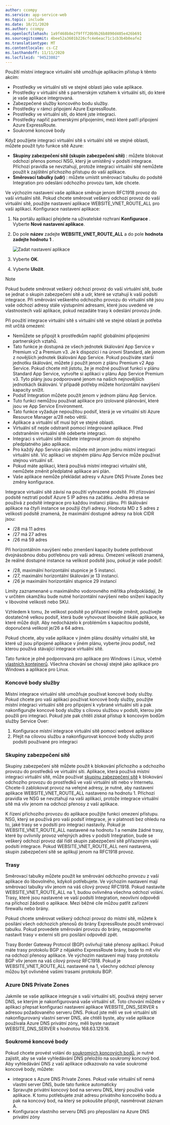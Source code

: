 ```yaml
---
author: ccompy
ms.service: app-service-web
ms.topic: include
ms.date: 10/21/2020
ms.author: ccompy
ms.openlocfilehash: 1a9f468b8e2f9fff20b9b26b8890d485e426b691
ms.sourcegitcommit: 4bee52a3601b226cfc4e6eac71c1cb3b4b0eafe2
ms.translationtype: MT
ms.contentlocale: cs-CZ
ms.lasthandoff: 11/11/2020
ms.locfileid: "94523802"
---
```

Použití místní integrace virtuální sítě umožňuje aplikacím přístup k těmto akcím:

* Prostředky ve virtuální síti ve stejné oblasti jako vaše aplikace.
* Prostředky v virtuální sítě s partnerským vztahem k virtuální síti, do které je vaše aplikace integrovaná.
* Zabezpečené služby koncového bodu služby.
* Prostředky v rámci připojení Azure ExpressRoute.
* Prostředky ve virtuální síti, do které jste integraci.
* Prostředky napříč partnerskými připojeními, mezi které patří připojení Azure ExpressRoute.
* Soukromé koncové body 

Když použijete integraci virtuální sítě s virtuální sítě ve stejné oblasti, můžete použít tyto funkce sítě Azure:

* **Skupiny zabezpečení sítě (skupin zabezpečení sítě)** : můžete blokovat odchozí přenos pomocí NSG, který je umístěný v podsíti integrace. Příchozí pravidla se nevztahují, protože integraci virtuální sítě nemůžete použít k zajištění příchozího přístupu do vaší aplikace.
* **Směrovací tabulky (udr)** : můžete umístit směrovací tabulku do podsítě Integration pro odeslání odchozího provozu tam, kde chcete.

Ve výchozím nastavení vaše aplikace směruje jenom RFC1918 provoz do vaší virtuální sítě. Pokud chcete směrovat veškerý odchozí provoz do vaší virtuální sítě, použijte nastavení aplikace WEBSITE_VNET_ROUTE_ALL pro vaši aplikaci. Konfigurace nastavení aplikace:

1. Na portálu aplikací přejdete na uživatelské rozhraní **Konfigurace** . Vyberte **Nové nastavení aplikace**.
1. Do pole **název** zadejte **WEBSITE_VNET_ROUTE_ALL** a do pole **hodnota zadejte hodnotu** **1** .

   ![Zadat nastavení aplikace][4]

1. Vyberte **OK**.
1. Vyberte **Uložit**.

> [!NOTE]
> Pokud budete směrovat veškerý odchozí provoz do vaší virtuální sítě, bude se jednat o skupin zabezpečení sítě a udr, které se vztahují k vaší podsíti integrace. Při směrování veškerého odchozího provozu do virtuální sítě jsou vaše odchozí adresy stále výstupními adresami, které jsou uvedené ve vlastnostech vaší aplikace, pokud nezadáte trasy k odeslání provozu jinde.

Při použití integrace virtuální sítě s virtuální sítě ve stejné oblasti je potřeba mít určitá omezení:

* Nemůžete se připojit k prostředkům napříč globálními připojeními partnerských vztahů.
* Tato funkce je dostupná ze všech jednotek škálování App Service v Premium v2 a Premium v3. Je k dispozici i na úrovni Standard, ale jenom z novějších jednotek škálování App Service. Pokud používáte starší jednotku škálování, můžete ji použít jenom z plánu Premium v2 App Service. Pokud chcete mít jistotu, že je možné používat funkci v plánu Standard App Service, vytvořte si aplikaci v plánu App Service Premium v3. Tyto plány jsou podporované jenom na našich nejnovějších jednotkách škálování. V případě potřeby můžete horizontální navýšení kapacity snížit.  
* Podsíť Integration můžete použít jenom v jednom plánu App Service.
* Tuto funkci nemůžou používat aplikace pro izolované plánování, které jsou ve App Service Environment.
* Tato funkce vyžaduje nepoužitou podsíť, která je ve virtuální síti Azure Resource Manager a/28 nebo větší.
* Aplikace a virtuální síť musí být ve stejné oblasti.
* Virtuální síť nejde odstranit pomocí integrované aplikace. Před odstraněním virtuální sítě odeberte integraci.
* Integraci s virtuální sítě můžete integrovat jenom do stejného předplatného jako aplikace.
* Pro každý App Service plán můžete mít jenom jednu místní integraci virtuální sítě. Víc aplikací ve stejném plánu App Service může používat stejnou virtuální síť.
* Pokud máte aplikaci, která používá místní integraci virtuální sítě, nemůžete změnit předplatné aplikace ani plán.
* Vaše aplikace nemůže překládat adresy v Azure DNS Private Zones bez změny konfigurace.

Integrace virtuální sítě závisí na použití vyhrazené podsítě.  Při zřizování podsítě neztratí podsíť Azure 5 IP adres na začátku. Jedna adresa se používá z podsítě integrace pro každou instanci plánu. Při škálování aplikace na čtyři instance se použijí čtyři adresy. Hodnota MD z 5 adres z velikosti podsítě znamená, že maximální dostupné adresy na blok CIDR jsou:

- /28 má 11 adres
- /27 má 27 adres
- /26 má 59 adres

Při horizontálním navýšení nebo zmenšení kapacity budete potřebovat dvojnásobnou dobu potřebnou pro vaši adresu. Omezení velikosti znamená, že reálné dostupné instance na velikost podsítě jsou, pokud je vaše podsíť:

- /28, maximální horizontální stupnice je 5 instancí.
- /27, maximální horizontální škálování je 13 instancí.
- /26 je maximální horizontální stupnice 29 instancí

Limity zaznamenané u maximálního vodorovného měřítka předpokládají, že v určitém okamžiku bude nutné horizontální navýšení nebo snížení kapacity v libovolné velikosti nebo SKU. 

Vzhledem k tomu, že velikost podsítě po přiřazení nejde změnit, používejte dostatečně velkou podsíť, která bude vyhovovat libovolné škále aplikace, ke které může dojít. Aby nedocházelo k problémům s kapacitou podsítě, doporučená velikost je/26 a 64 adres.  

Pokud chcete, aby vaše aplikace v jiném plánu dosáhly virtuální sítě, ke které už jsou připojené aplikace v jiném plánu, vyberte jinou podsíť, než kterou používá stávající integrace virtuální sítě.

Tato funkce je plně podporovaná pro aplikace pro Windows i Linux, včetně [vlastních kontejnerů](../articles/app-service/quickstart-custom-container.md). Všechna chování se chovají stejně jako aplikace pro Windows a aplikace pro Linux.

### <a name="service-endpoints"></a>Koncové body služby

Místní integrace virtuální sítě umožňuje používat koncové body služby. Pokud chcete pro vaši aplikaci používat koncové body služby, použijte místní integraci virtuální sítě pro připojení k vybrané virtuální síti a pak nakonfigurujte koncové body služby s cílovou službou v podsíti, kterou jste použili pro integraci. Pokud jste pak chtěli získat přístup k koncovým bodům služby Service Over:

1. Konfigurace místní integrace virtuální sítě pomocí webové aplikace
1. Přejít na cílovou službu a nakonfigurovat koncové body služby proti podsíti používané pro integraci

### <a name="network-security-groups"></a>Skupiny zabezpečení sítě

Skupiny zabezpečení sítě můžete použít k blokování příchozího a odchozího provozu do prostředků ve virtuální síti. Aplikace, která používá místní integraci virtuální sítě, může používat [skupinu zabezpečení sítě][VNETnsg] k blokování odchozího provozu do prostředků ve vaší virtuální síti nebo v Internetu. Chcete-li zablokovat provoz na veřejné adresy, je nutné, aby nastavení aplikace WEBSITE_VNET_ROUTE_ALL nastaveno na hodnotu 1. Příchozí pravidla ve NSG se nevztahují na vaši aplikaci, protože integrace virtuální sítě má vliv jenom na odchozí přenosy z vaší aplikace.

K řízení příchozího provozu do aplikace použijte funkci omezení přístupu. NSG, který se používá pro vaši podsíť integrace, je v platnosti bez ohledu na to, jaké trasy se v podsíti pro integraci nastavily. Pokud je WEBSITE_VNET_ROUTE_ALL nastavené na hodnotu 1 a nemáte žádné trasy, které by ovlivnily provoz veřejných adres v podsíti Integration, bude se veškerý odchozí provoz dál řídit skupin zabezpečení sítě přiřazeným vaší podsíti integrace. Pokud WEBSITE_VNET_ROUTE_ALL není nastavená, skupin zabezpečení sítě se aplikují jenom na RFC1918 provoz.

### <a name="routes"></a>Trasy

Směrovací tabulky můžete použít ke směrování odchozího provozu z vaší aplikace do libovolného, kdykoli potřebujete. Ve výchozím nastavení mají směrovací tabulky vliv jenom na váš cílový provoz RFC1918. Pokud nastavíte WEBSITE_VNET_ROUTE_ALL na 1, budou ovlivněna všechna odchozí volání. Trasy, které jsou nastavené ve vaší podsíti Integration, neovlivní odpovědi na příchozí žádosti o aplikace. Mezi běžné cíle můžou patřit zařízení firewallu nebo brány.

Pokud chcete směrovat veškerý odchozí provoz do místní sítě, můžete k posílání všech odchozích přenosů do brány ExpressRoute použít směrovací tabulku. Pokud provedete směrování provozu do brány, nezapomeňte nastavit trasy v externí síti pro posílání odpovědí zpět.

Trasy Border Gateway Protocol (BGP) ovlivňují také přenosy aplikací. Pokud máte trasy protokolu BGP z nějakého ExpressRoute brány, bude to mít vliv na odchozí přenosy aplikace. Ve výchozím nastavení mají trasy protokolu BGP vliv jenom na váš cílový provoz RFC1918. Pokud je WEBSITE_VNET_ROUTE_ALL nastavené na 1, všechny odchozí přenosy můžou být ovlivněné vašimi trasami protokolu BGP.

### <a name="azure-dns-private-zones"></a>Azure DNS Private Zones 

Jakmile se vaše aplikace integruje s vaší virtuální sítí, používá stejný server DNS, se kterým je nakonfigurovaná vaše virtuální síť. Toto chování můžete v aplikaci přepsat konfigurací nastavení aplikace WEBSITE_DNS_SERVER s adresou požadovaného serveru DNS. Pokud jste měli ve své virtuální síti nakonfigurovaný vlastní server DNS, ale chtěli byste, aby vaše aplikace používala Azure DNS privátní zóny, měli byste nastavit WEBSITE_DNS_SERVER s hodnotou 168.63.129.16. 

### <a name="private-endpoints"></a>Soukromé koncové body

Pokud chcete provést volání do [soukromých koncových bodů][privateendpoints], je nutné zajistit, aby se vaše vyhledávání DNS přeložilo na soukromý koncový bod. Aby vyhledávání DNS z vaší aplikace odkazovalo na vaše soukromé koncové body, můžete:

* integrace s Azure DNS Private Zones. Pokud vaše virtuální síť nemá vlastní server DNS, bude tato funkce automaticky
* Spravujte privátní koncový bod na serveru DNS, který používá vaše aplikace. K tomu potřebujete znát adresu privátního koncového bodu a pak na koncový bod, na který se pokoušíte připojit, nasměrovat záznam A.
* Konfigurace vlastního serveru DNS pro přeposílání na Azure DNS privátní zóny

<!--Image references-->
[4]: ../includes/media/web-sites-integrate-with-vnet/vnetint-appsetting.png

<!--Links-->
[VNETnsg]: https://docs.microsoft.com/azure/virtual-network/security-overview/
[privateendpoints]: https://docs.microsoft.com/azure/app-service/networking/private-endpoint
